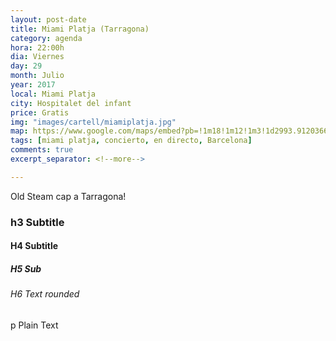 ```yaml
---
layout: post-date
title: Miami Platja (Tarragona)
category: agenda
hora: 22:00h
dia: Viernes
day: 29
month: Julio
year: 2017
local: Miami Platja
city: Hospitalet del infant
price: Gratis
img: "images/cartell/miamiplatja.jpg"
map: https://www.google.com/maps/embed?pb=!1m18!1m12!1m3!1d2993.9120366615266!2d2.147287815766556!3d41.37599580466353!2m3!1f0!2f0!3f0!3m2!1i1024!2i768!4f13.1!3m3!1m2!1s0x12a4a27412e79701%3A0x3798a8b53501c8cb!2sLas+Arenas+Barcelona!5e0!3m2!1ses!2ses!4v1520093900854
tags: [miami platja, concierto, en directo, Barcelona]
comments: true
excerpt_separator: <!--more-->

---
```


Old Steam cap a Tarragona!

<!--more-->

### h3 Subtitle
#### H4 Subtitle
##### H5 Sub
###### H6 Text rounded

p Plain Text
